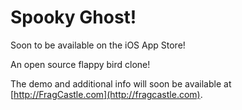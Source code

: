 Spooky Ghost!
=========

Soon to be available on the iOS App Store!

An open source flappy bird clone!

The demo and additional info will soon be available at [http://FragCastle.com](http://fragcastle.com).
